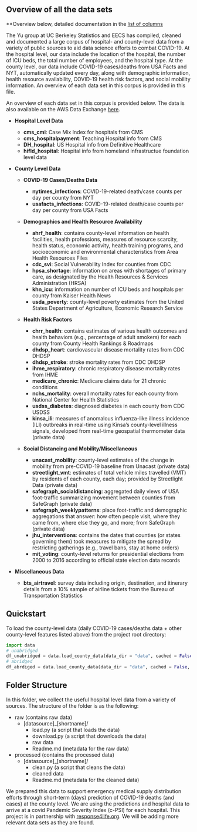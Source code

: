 ## Overview of all the data sets

**Overview below, detailed documentation in the [list of columns](list_of_columns.md)

The Yu group at UC Berkeley Statistics and EECS has compiled, cleaned and documented
a large corpus of hospital- and county-level data from a variety of public sources to
aid data science efforts to combat COVID-19. At the hospital level, our data
include the location of the hospital, the number of ICU beds, the total number
of employees, and the hospital type. At the county level, our data include
COVID-19 cases/deaths from USA Facts and NYT, automatically updated every day,
along with demographic information, health resource availability, COVID-19
health risk factors, and social mobility information. An overview of each data
set in this corpus is provided in this file.

An overview of each data set in this corpus is provided below. The data is also available on the AWS Data Exchange [here](https://aws.amazon.com/marketplace/pp/prodview-px2tvvydirx4o?qid=1587582026402&sr=0-1&ref_=srh_res_product_title#overview).

- **Hospital Level Data**
    - **cms_cmi**: Case Mix Index for hospitals from CMS 
    - **cms_hospitalpayment**: Teaching Hospital info from CMS
    - **DH_hospital**: US Hospital info from Definitive Healthcare
    - **hifld_hospital**: Hospital info from homeland infrastructue foundation level data

- **County Level Data**
    - **COVID-19 Cases/Deaths Data**
        - **nytimes_infections**: COVID-19-related death/case counts per day per county from NYT
        - **usafacts_infections**: COVID-19-related death/case counts per day per county from USA Facts

    - **Demographics and Health Resource Availability**
        - **ahrf_health**: contains county-level information on health facilities, health professions, measures of resource scarcity, health status, economic activity, health training programs, and socioeconomic and environmental characteristics from Area Health Resources Files
        - **cdc_svi**: Social Vulnerability Index for counties from CDC
        - **hpsa_shortage**: information on areas with shortages of primary care, as designated by the Health Resources & Services Administration (HRSA)
        - **khn_icu**: information on number of ICU beds and hospitals per county from Kaiser Health News
        - **usda_poverty**: county-level poverty estimates from the United States Department of Agriculture, Economic Research Service

    - **Health Risk Factors**
        - **chrr_health**: contains estimates of various health outcomes and health behaviors (e.g., percentage of adult smokers) for each county from County Health Rankings & Roadmaps
        - **dhdsp_heart**: cardiovascular disease mortality rates from CDC DHDSP
        - **dhdsp_stroke**: stroke mortality rates from CDC DHDSP
        - **ihme_respiratory**: chronic respiratory disease mortality rates from IHME
        - **medicare_chronic**: Medicare claims data for 21 chronic conditions
        - **nchs_mortality**: overall mortality rates for each county from National Center for Health Statistics
        - **usdss_diabetes**: diagnosed diabetes in each county from CDC USDSS
        - **kinsa_ili**: measures of anomalous influenza-like illness incidence (ILI) outbreaks in real-time using Kinsa’s county-level illness signals, developed from real-time geospatial thermometer data (private data)

    - **Social Distancing and Mobility/Miscellaneous**
        - **unacast_mobility**: county-level estimates of the change in mobility from pre-COVID-19 baseline from Unacast (private data)
        - **streetlight_vmt**: estimates of total vehicle miles travelled (VMT) by residents of each county, each day; provided by Streetlight Data (private data)
        - **safegraph_socialdistancing**: aggregated daily views of USA foot-traffic summarizing movement between counties from SafeGraph (private data)
        - **safegraph_weeklypatterns**: place foot-traffic and demographic aggregations that answer: how often people visit, where they came from, where else they go, and more; from SafeGraph (private data)
        - **jhu_interventions**: contains the dates that counties (or states governing them) took measures to mitigate the spread by restricting gatherings (e.g., travel bans, stay at home orders)
        - **mit_voting**: county-level returns for presidential elections from 2000 to 2016 according to official state election data records

- **Miscellaneous Data**
	- **bts_airtravel**: survey data including origin, destination, and itinerary details from a 10% sample of airline tickets from the Bureau of Transportation Statistics


## Quickstart
To load the county-level data (daily COVID-19 cases/deaths data + other county-level features listed above) from the project root directory:
```python
import data
# unabridged
df_unabridged = data.load_county_data(data_dir = "data", cached = False, abridged = False)
# abridged
df_abrdiged = data.load_county_data(data_dir = "data", cached = False, abridged = True)
```


## Folder Structure 
In this folder, we collect the useful hospital level data from a variety of sources. The structure of the folder is as the following:
- raw (contains raw data)
    - [datasource]_[shortname]/
        - load.py (a script that loads the data)
        - download.py (a script that downloads the data)
        - raw data
        - Readme.md (metadata for the raw data)
- processed (contains the processed data)
    - [datasource]_[shortname]/
        - clean.py (a script that cleans the data)
        - cleaned data
        - Readme.md (metadata for the cleaned data)


We prepared this data to support emergency medical supply distribution efforts
through short-term (days) prediction of COVID-19 deaths (and cases) at the
county level. We are using the predictions and hospital data to arrive at a
covid Pandemic Severity Index (c-PSI) for each hospital. This project is in
partnership with [response4life.org](http://response4life.org). We will be
adding more relevant data sets as they are found.